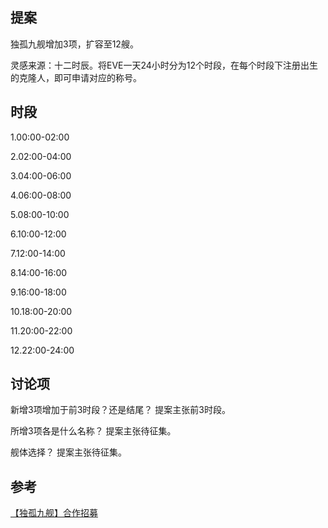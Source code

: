 提案
---
独孤九舰增加3项，扩容至12艘。

灵感来源：十二时辰。将EVE一天24小时分为12个时段，在每个时段下注册出生的克隆人，即可申请对应的称号。

时段
---
1.00:00-02:00

2.02:00-04:00

3.04:00-06:00

4.06:00-08:00

5.08:00-10:00

6.10:00-12:00

7.12:00-14:00

8.14:00-16:00

9.16:00-18:00

10.18:00-20:00

11.20:00-22:00

12.22:00-24:00

讨论项
---
新增3项增加于前3时段？还是结尾？
提案主张前3时段。

所增3项各是什么名称？
提案主张待征集。

舰体选择？
提案主张待征集。

参考
---
[【独孤九舰】合作招募](http://bbs.eve-china.com/thread-667055-1-1.html)
